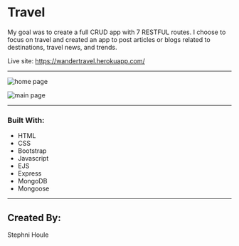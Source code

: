 # Travel
My goal was to create a full CRUD app with 7 RESTFUL routes. I choose to focus on travel and created an app to post articles or blogs related to destinations, travel news, and trends.

Live site:
https://wandertravel.herokuapp.com/

---
![home page](https://user-images.githubusercontent.com/53283802/68677378-05113300-052a-11ea-9a46-ee1725a68d2c.png)

![main page](https://user-images.githubusercontent.com/53283802/68677552-46a1de00-052a-11ea-9286-f7435fffffa6.png)

---
### Built With:

* HTML 
* CSS
* Bootstrap
* Javascript
* EJS
* Express
* MongoDB
* Mongoose

---
## Created By:

Stephni Houle
